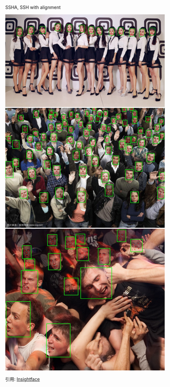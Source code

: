 SSHA, SSH with alignment

![img0](res2.jpg)
![img1](res1.jpg)
![img2](res0.jpg)

引用:
[Insightface](https://github.com/deepinsight/insightface/)